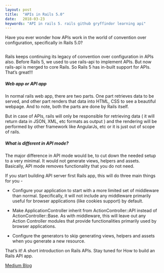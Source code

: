 ```yaml
---
layout: post
title:  "APIs in Rails 5.0"
date:   2018-03-23
keywords: "API in rails 5. rails github gryffindor learning api"
---
```


Have you ever wonder how APIs work in the world of convention over configuration, specifically in Rails 5.0?

<img src="{{ '/assets/img/web_api.png' | prepend: site.baseurl }}" alt="">

Rails keeps continuing its legacy of convention over configuration in APIs also. Before Rails 5, we used to use rails-api to implement APIs. But now rails-api is merged to core Rails. So Rails 5 has in-built support for APIs. That’s great!!!

<h5>Web app or API app</h5>
In normal rails web app, there are two parts. One part retrieves data to be served, and other part renders that data into HTML, CSS to see a beautiful webpage. And to note, both the parts are done by Rails itself.

But in case of APIs, rails will only be responsible for retrieving data ( it will return data in JSON, XML, etc formats as output ) and the rendering will be performed by other framework like AngularJs, etc or it is just out of scope of rails.

<h5>What is different in API mode?</h5>

The major difference in API mode would be, to cut down the needed setup to a very minimal. It would not generate views, helpers and assets. Basically, API mode removes functionality that you do not need.

If you start building API server first Rails app, this will do three main things for you -

* Configure your application to start with a more limited set of middleware than normal. Specifically, it will not include any middleware primarily useful for browser applications (like cookies support) by default.

* Make ApplicationController inherit from ActionController::API instead of ActionController::Base. As with middleware, this will leave out any Action Controller modules that provide functionalities primarily used by browser applications.

* Configure the generators to skip generating views, helpers and assets when you generate a new resource.

That’s it! A short introduction on Rails APIs. Stay tuned for How to build an Rails API app.


<a href='https://medium.com/@swapnilggourshete/apis-in-rails-5-0-a3b3033b4ad' target='_blank'>Medium Blog</a>


